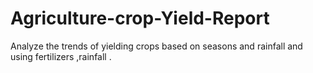 # Agriculture-crop-Yield-Report
Analyze the trends of yielding crops based on seasons and rainfall and using fertilizers ,rainfall .
